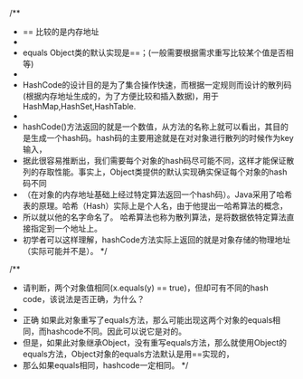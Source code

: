 /**
 * ==       比较的是内存地址
 *
 * equals   Object类的默认实现是==；(一般需要根据需求重写比较某个值是否相等)
 *
 * HashCode的设计目的是为了集合操作快速，而根据一定规则而设计的散列码(根据内存地址生成的，为了方便比较和插入数据)，用于HashMap,HashSet,HashTable.
 *
 * hashCode()方法返回的就是一个数值，从方法的名称上就可以看出，其目的是生成一个hash码。hash码的主要用途就是在对对象进行散列的时候作为key输入，
 * 据此很容易推断出，我们需要每个对象的hash码尽可能不同，这样才能保证散列的存取性能。事实上，Object类提供的默认实现确实保证每个对象的hash码不同
 * （在对象的内存地址基础上经过特定算法返回一个hash码）。Java采用了哈希表的原理。哈希（Hash）实际上是个人名，由于他提出一哈希算法的概念，
 * 所以就以他的名字命名了。 哈希算法也称为散列算法，是将数据依特定算法直接指定到一个地址上。
 * 初学者可以这样理解，hashCode方法实际上返回的就是对象存储的物理地址（实际可能并不是）。
 */
 
 /**
  * 请判断，两个对象值相同(x.equals(y) == true)，但却可有不同的hash code，该说法是否正确，为什么？
  *
  * 正确 如果此对象重写了equals方法，那么可能出现这两个对象的equals相同，而hashcode不同。因此可以说它是对的。
  * 但是，如果此对象继承Object，没有重写equals方法，那么就使用Object的equals方法，Object对象的equals方法默认是用==实现的，
  * 那么如果equals相同，hashcode一定相同。
  */